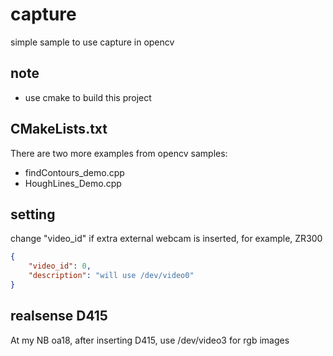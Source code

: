 # capture

simple sample to use capture in opencv


## note

* use cmake to build this project


## CMakeLists.txt

There are two more examples from opencv samples:
  - findContours_demo.cpp
  - HoughLines_Demo.cpp


## setting
change "video_id" if extra external webcam is inserted, for example, ZR300


```json
{
    "video_id": 0,
    "description": "will use /dev/video0"
}
```

## realsense D415

At my NB oa18, after inserting D415, use /dev/video3 for rgb images

